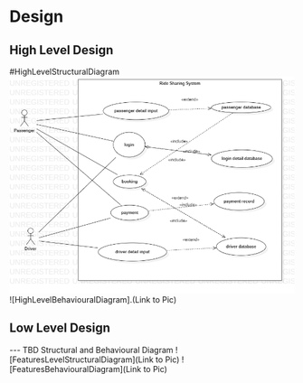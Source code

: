 # Design

## High Level Design 

 #HighLevelStructuralDiagram
![HighLevelStructuralDiagram](UseCaseDiagram1.png)
![HighLevelBehaviouralDiagram].(Link to Pic)

## Low Level Design 

--- TBD Structural and Behavioural Diagram
![FeaturesLevelStructuralDiagram](Link to Pic)
![FeaturesBehaviouralDiagram](Link to Pic)
